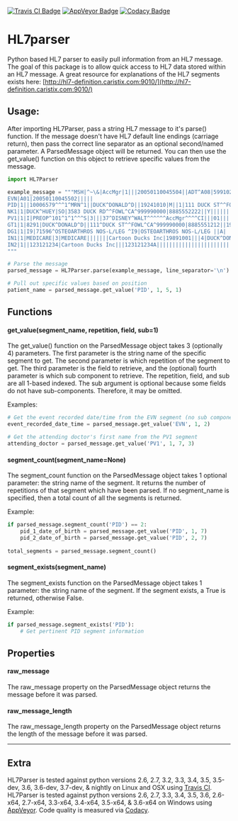 [![Travis CI Badge](https://travis-ci.org/douglasdoughty/HL7Parser.svg?branch=master)](https://travis-ci.org/douglasdoughty/HL7Parser)
[![AppVeyor Badge](https://ci.appveyor.com/api/projects/status/4fc4mjuu2u414d6o/branch/master?svg=true)](https://ci.appveyor.com/project/douglasdoughty/hl7parser/branch/master)
[![Codacy Badge](https://api.codacy.com/project/badge/Grade/217ef68c47094143bd49ee14a6b65097)](https://www.codacy.com/app/douglasdoughty/HL7Parser?utm_source=github.com&amp;utm_medium=referral&amp;utm_content=douglasdoughty/HL7Parser&amp;utm_campaign=Badge_Grade)

# HL7parser
Python based HL7 parser to easily pull information from an HL7 message.  The goal of this package is to allow quick access to
HL7 data stored within an HL7 message.  A great resource for explanations of the HL7 segments exists here: [http://hl7-definition.caristix.com:9010/](http://hl7-definition.caristix.com:9010/)

## Usage:
After importing HL7Parser, pass a string HL7 message to it's parse() function. If the message doesn't have HL7 default
line endings (carriage return), then pass the correct line separator as an optional second/named parameter. A
ParsedMessage object will be returned.  You can then use the get_value() function on this object to retrieve
specific values from the message.

```python
import HL7Parser

example_message = """MSH|^~\&|AccMgr|1|||20050110045504||ADT^A08|599102|P|2.3|||
EVN|A01|20050110045502|||||
PID|1||10006579^^^1^MRN^1||DUCK^DONALD^D||19241010|M||1|111 DUCK ST^^FOWL^CA^999990000^^M|1|8885551212|8885551212|1|2||40007716^^^AccMgr^VN^1|123121234|||||||||||NO
NK1|1|DUCK^HUEY|SO|3583 DUCK RD^^FOWL^CA^999990000|8885552222||Y||||||||||||||
PV1|1|I|PREOP^101^1^1^^^S|3|||37^DISNEY^WALT^^^^^^AccMgr^^^^CI|||01||||1|||37^DISNEY^WALT^^^^^^AccMgr^^^^CI|2|40007716^^^AccMgr^VN|4|||||||||||||||||||1||G|||20050110045253||||||
GT1|1|8291|DUCK^DONALD^D||111^DUCK ST^^FOWL^CA^999990000|8885551212||19241010|M||1|123121234||||#Cartoon Ducks Inc|111^DUCK ST^^FOWL^CA^999990000|8885551212||PT|
DG1|1|I9|71596^OSTEOARTHROS NOS-L/LEG ^I9|OSTEOARTHROS NOS-L/LEG ||A|
IN1|1|MEDICARE|3|MEDICARE|||||||Cartoon Ducks Inc|19891001|||4|DUCK^DONALD^D|1|19241010|111^DUCK ST^^FOWL^CA^999990000|||||||||||||||||123121234A||||||PT|M|111 DUCK ST^^FOWL^CA^999990000|||||8291
IN2|1||123121234|Cartoon Ducks Inc|||123121234A|||||||||||||||||||||||||||||||||||||||||||||||||||||||||8885551212"
"""

# Parse the message
parsed_message = HL7Parser.parse(example_message, line_separator='\n')

# Pull out specific values based on position
patient_name = parsed_message.get_value('PID', 1, 5, 1)
```

## Functions
#### get_value(segment_name, repetition, field, sub=1)
The get_value() function on the ParsedMessage object takes 3 (optionally 4) parameters. The first parameter is the
string name of the specific segment to get.  The second parameter is which repetition of the segment to get. The third
parameter is the field to retrieve, and the (optional) fourth parameter is which sub component to retrieve. The
repetition, field, and sub are all 1-based indexed. The sub argument is optional because some fields do not have
sub-components.  Therefore, it may be omitted.

Examples:
```python
# Get the event recorded date/time from the EVN segment (no sub components)
event_recorded_date_time = parsed_message.get_value('EVN', 1, 2)

# Get the attending doctor's first name from the PV1 segment
attending_doctor = parsed_message.get_value('PV1', 1, 7, 3)

```

#### segment_count(segment_name=None)
The segment_count function on the ParsedMessage object takes 1 optional parameter: the string name of the segment.
It returns the number of repetitions of that segment which have been parsed.  If no segment_name is specified, then a
total count of all the segments is returned.

Example:
```python
if parsed_message.segment_count('PID') == 2:
    pid_1_date_of_birth = parsed_message.get_value('PID', 1, 7)
    pid_2_date_of_birth = parsed_message.get_value('PID', 2, 7)
   
total_segments = parsed_message.segment_count()

```

#### segment_exists(segment_name)
The segment_exists function on the ParsedMessage object takes 1 parameter: the string name of the segment.  If the
segment exists, a True is returned, otherwise False.

Example:
```python
if parsed_message.segment_exists('PID'):
    # Get pertinent PID segment information
```

## Properties

#### raw_message
The raw_message property on the ParsedMessage object returns the message before it was parsed.

#### raw_message_length
The raw_message_length property on the ParsedMessage object returns the length of the message before it was parsed.

---
## Extra
HL7Parser is tested against python versions 2.6, 2.7, 3.2, 3.3, 3.4, 3.5, 3.5-dev, 3.6, 3.6-dev, 3.7-dev, &amp; nightly
on Linux and OSX using [Travis CI](https://travis-ci.org/).  HL7Parser is tested against python versions 2.6, 2.7, 3.3,
3.4, 3.5, 3.6, 2.6-x64, 2.7-x64, 3.3-x64, 3.4-x64, 3.5-x64, &amp; 3.6-x64 on Windows using
[AppVeyor](https://www.appveyor.com/).  Code quality is measured via [Codacy](https://www.codacy.com).
